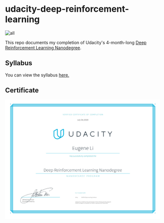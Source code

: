 # udacity-deep-reinforcement-learning
![all](https://user-images.githubusercontent.com/39870221/85067159-3a47c880-b17e-11ea-8bf1-259458fb3301.gif)

This repo documents my completion of Udacity's 4-month-long [Deep Reinforcement Learning Nanodegree](https://www.udacity.com/course/deep-reinforcement-learning-nanodegree--nd893).

## Syllabus
You can view the syllabus [here.](syllabus.pdf)

## Certificate
![Certificate](certificate.jpg)

